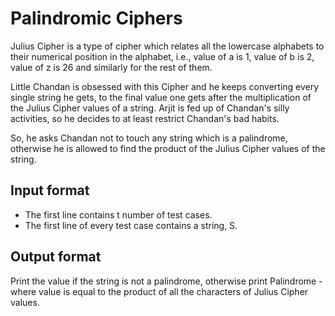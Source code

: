 # Palindromic Ciphers

Julius Cipher is a type of cipher which relates all the lowercase alphabets to their numerical position in the alphabet, i.e., value of a is 1, value of b is 2, value of z is 26 and similarly for the rest of them.

Little Chandan is obsessed with this Cipher and he keeps converting every single string he gets, to the final value one gets after the multiplication of the Julius Cipher values of a string. Arjit is fed up of Chandan's silly activities, so he decides to at least restrict Chandan's bad habits.

So, he asks Chandan not to touch any string which is a palindrome, otherwise he is allowed to find the product of the Julius Cipher values of the string.

## Input format

- The first line contains t number of test cases.
- The first line of every test case contains a string, S.

## Output format

Print the value if the string is not a palindrome, otherwise print Palindrome - where value is equal to the product of all the characters of Julius Cipher values.
